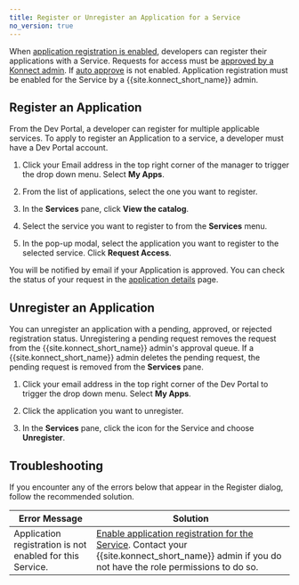 ```yaml
---
title: Register or Unregister an Application for a Service
no_version: true
---
```


When [application registration is enabled](/konnect/dev-portal/applications/enable-app-reg/),
developers can register their applications with a Service. Requests for access must be
[approved by a Konnect admin](/konnect/dev-portal/applications/manage-app-reg-requests). If
[auto approve](/konnect/dev-portal/access-and-approval/auto-approve-devs-apps) is not enabled. Application registration must be enabled for the Service by a {{site.konnect_short_name}} admin.

## Register an Application

From the Dev Portal, a developer can register for multiple applicable services. To apply to register an Application to a service, a developer must have a Dev Portal account.

1. Click your Email address in the top right corner of the manager to trigger the drop down menu. Select **My Apps**. 

2. From the list of applications, select the one you want to register. 

3. In the **Services** pane, click **View the catalog**. 

4. Select the service you want to register to from the **Services** menu.

5. In the pop-up modal, select the application you want to register to the selected service. Click **Request Access**.
   

You will be notified by email if your Application is approved.
You can check the status of your request in the [application details](/konnect/dev-portal/applications/dev-apps/#app-details-page) page.

## Unregister an Application

You can unregister an application with a pending, approved, or rejected registration status.
Unregistering a pending request removes the request from the {{site.konnect_short_name}} admin's
approval queue. If a {{site.konnect_short_name}} admin deletes the pending request, the pending request is removed from
the **Services** pane.

1. Click your email address in the top right corner of the Dev Portal to trigger the drop down menu. Select **My Apps**. 

2. Click the application you want to unregister.

3. In the **Services** pane, click the icon for the Service and choose **Unregister**.

## Troubleshooting

If you encounter any of the errors below that appear in the Register dialog, follow the recommended solution.

Error Message | Solution
------------|------------
Application registration is not enabled for this Service. | [Enable application registration for the Service](/konnect/dev-portal/applications/enable-app-reg/). Contact your {{site.konnect_short_name}} admin if you do not have the role permissions to do so.
